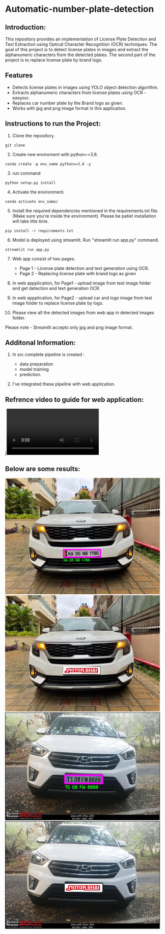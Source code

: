 # Automatic-number-plate-detection 

## Introduction:
This repository provides an implementation of License Plate Detection and Text Extraction using Optical Character Recognition (OCR) techniques. The goal of this project is to detect license plates in images and extract the alphanumeric characters from the detected plates. The second part of the project is to replace license plate by brand logo.

## Features
- Detects license plates in images using YOLO object detection algorithm.
- Extracts alphanumeric characters from license plates using OCR - easyocr.
- Replaces car number plate by the Brand logo as given.
- Works with jpg and png image format in this application.

## Instructions to run the Project:

1. Clone the repository.
```
git clone 
```
2. Create new enviroment with python==3.8.
```
conda create -p env_name python==3.8 -y
```
3. run command
```
python setup.py install
```
4. Activate the environment.
``` 
conda activate env_name/
```
5. Install the required dependencies mentioned in the requirements.txt file. (Make sure you're inside the environment). Please be patiet installation will take litte time.
``` 
pip install -r requirements.txt
```
6. Model is deployed using streamlit. Run "streamlit run app.py" command.
``` 
streamlit run app.py
```
7. Web app consist of two pages.
   - Page 1 - License plate detection and text generation using OCR.
   - Page 2 - Replacing license plate with brand logo as given

8. In web appplication, for Page1 - upload image from test image folder and get detection and text generation OCR.

9. In web appplication, for Page2 - upload car and logo image from test image folder to replace license plate by logo.

10. Please view all the detected images from web app  in detected images folder.

Please note - Streamlit accepts only jpg and png image format.

## Additonal Information:

1. In src complete pipeline is created :
   - data preparation
   - model training 
   - prediction. 
   
2. I've integrated these pipeline with web application.

## Refrence video to guide for web application:

[![video](https://github.com/Harshad2010/Automatic-number-plate-detection/blob/main/detected%20images/License%20plate.mp4
)


## Below are some results:

<img src = "https://github.com/Harshad2010/Automatic-number-plate-detection/blob/main/detected%20images/4.jpg" alt="MLBC">

<img src = "https://github.com/Harshad2010/Automatic-number-plate-detection/blob/main/detected%20images/4.1.jpg" alt="MLBC">

<img src = "https://github.com/Harshad2010/Automatic-number-plate-detection/blob/main/detected%20images/6.jpg" alt="MLBC">

<img src = "https://github.com/Harshad2010/Automatic-number-plate-detection/blob/main/detected%20images/6.1.jpg" alt="MLBC">

